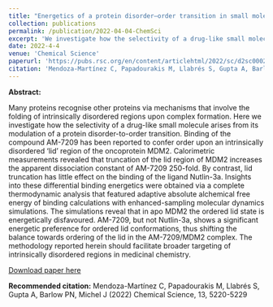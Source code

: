 ```yaml
---
title: "Energetics of a protein disorder–order transition in small molecule recognitio"
collection: publications
permalink: /publication/2022-04-04-ChemSci
excerpt: 'We investigate how the selectivity of a drug-like small molecule arises from its modulation of a protein disorder-to-order transition.'
date: 2022-4-4
venue: 'Chemical Science'
paperurl: 'https://pubs.rsc.org/en/content/articlehtml/2022/sc/d2sc00028h'
citation: 'Mendoza-Martínez C, Papadourakis M, Llabrés S, Gupta A, Barlow PN, Michel J (2022) Chemical Science, 13, 5220-5229'
---
```


**Abstract:**

Many proteins recognise other proteins via mechanisms that involve the folding of intrinsically disordered regions upon complex formation. Here we investigate how the selectivity of a drug-like small molecule arises from its modulation of a protein disorder-to-order transition. Binding of the compound AM-7209 has been reported to confer order upon an intrinsically disordered ‘lid’ region of the oncoprotein MDM2. Calorimetric measurements revealed that truncation of the lid region of MDM2 increases the apparent dissociation constant of AM-7209 250-fold. By contrast, lid truncation has little effect on the binding of the ligand Nutlin-3a. Insights into these differential binding energetics were obtained via a complete thermodynamic analysis that featured adaptive absolute alchemical free energy of binding calculations with enhanced-sampling molecular dynamics simulations. The simulations reveal that in apo MDM2 the ordered lid state is energetically disfavoured. AM-7209, but not Nutlin-3a, shows a significant energetic preference for ordered lid conformations, thus shifting the balance towards ordering of the lid in the AM-7209/MDM2 complex. The methodology reported herein should facilitate broader targeting of intrinsically disordered regions in medicinal chemistry.

[Download paper here](https://pubs.rsc.org/en/content/articlehtml/2022/sc/d2sc00028h)

**Recommended citation:** Mendoza-Martínez C, Papadourakis M, Llabrés S, Gupta A, Barlow PN, Michel J (2022) Chemical Science, 13, 5220-5229
